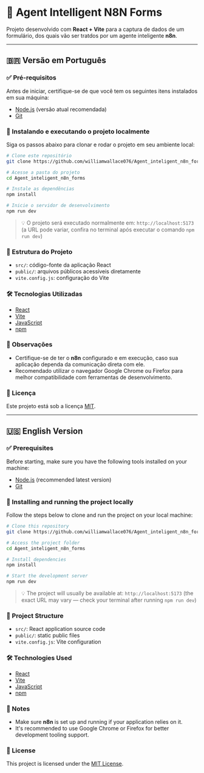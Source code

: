 # 🧠 Agent Intelligent N8N Forms

Projeto desenvolvido com **React + Vite** para a captura de dados de um formulário, dos quais vão ser tratdos por um agente inteligente  **n8n**.

---

## 🇧🇷 Versão em Português

### ✅ Pré-requisitos

Antes de iniciar, certifique-se de que você tem os seguintes itens instalados em sua máquina:

- [Node.js](https://nodejs.org/) (versão atual recomendada)
- [Git](https://git-scm.com/)

### 🚀 Instalando e executando o projeto localmente

Siga os passos abaixo para clonar e rodar o projeto em seu ambiente local:

```bash
# Clone este repositório
git clone https://github.com/williamwallace076/Agent_inteligent_n8n_forms.git

# Acesse a pasta do projeto
cd Agent_inteligent_n8n_forms

# Instale as dependências
npm install

# Inicie o servidor de desenvolvimento
npm run dev
```

> 💡 O projeto será executado normalmente em: `http://localhost:5173` (a URL pode variar, confira no terminal após executar o comando `npm run dev`)

### 📂 Estrutura do Projeto

- `src/`: código-fonte da aplicação React
- `public/`: arquivos públicos acessíveis diretamente
- `vite.config.js`: configuração do Vite

### 🛠️ Tecnologias Utilizadas

- [React](https://reactjs.org/)
- [Vite](https://vitejs.dev/)
- [JavaScript](https://developer.mozilla.org/pt-BR/docs/Web/JavaScript)
- [npm](https://www.npmjs.com/)

### 📌 Observações

- Certifique-se de ter o **n8n** configurado e em execução, caso sua aplicação dependa da comunicação direta com ele.
- Recomendado utilizar o navegador Google Chrome ou Firefox para melhor compatibilidade com ferramentas de desenvolvimento.

### 📃 Licença

Este projeto está sob a licença [MIT](https://choosealicense.com/licenses/mit/).

---

## 🇺🇸 English Version

### ✅ Prerequisites

Before starting, make sure you have the following tools installed on your machine:

- [Node.js](https://nodejs.org/) (recommended latest version)
- [Git](https://git-scm.com/)

### 🚀 Installing and running the project locally

Follow the steps below to clone and run the project on your local machine:

```bash
# Clone this repository
git clone https://github.com/williamwallace076/Agent_inteligent_n8n_forms.git

# Access the project folder
cd Agent_inteligent_n8n_forms

# Install dependencies
npm install

# Start the development server
npm run dev
```

> 💡 The project will usually be available at: `http://localhost:5173` (the exact URL may vary — check your terminal after running `npm run dev`)

### 📂 Project Structure

- `src/`: React application source code
- `public/`: static public files
- `vite.config.js`: Vite configuration

### 🛠️ Technologies Used

- [React](https://reactjs.org/)
- [Vite](https://vitejs.dev/)
- [JavaScript](https://developer.mozilla.org/en-US/docs/Web/JavaScript)
- [npm](https://www.npmjs.com/)

### 📌 Notes

- Make sure **n8n** is set up and running if your application relies on it.
- It's recommended to use Google Chrome or Firefox for better development tooling support.

### 📃 License

This project is licensed under the [MIT License](https://choosealicense.com/licenses/mit/).
